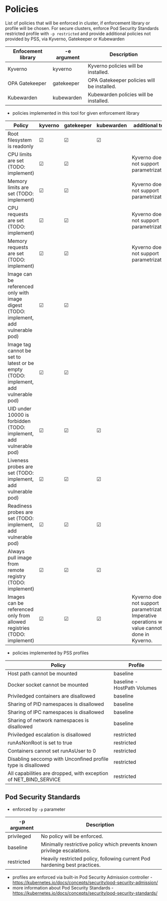 # Policies
List of policies that will be enforced in cluster, if enforcement library or profile will be chosen.
For secure clusters, enforce Pod Security Standards restricted profile with `-p restricted` and provide additional policies not provided by PSS, via Kyverno, Gatekeeper or Kubewarden

| Enfocement library | -e argument | Description                                |
|--------------------|-------------|--------------------------------------------|
| Kyverno            | kyverno     | Kyverno policies will be installed.        |
| OPA Gatekeeper     | gatekeeper  | OPA Gatekeeper policies will be installed. |
| Kubewarden         | kubewarden  | Kubewarden policies will be installed.     |

- policies implemented in this tool for given enforcement library

| Policy               | kyverno  | gatekeeper | kubewarden |  additional text |
|----------------------|----------|------------|------------|------------------|
| Root filesystem is readonly | &#x2611; | &#x2611;   | &#x2611;   | |
| CPU limits are set (TODO: implement) | &#x2611;   | &#x2611;   | | Kyverno does not support parametrization |
| Memory limits are set (TODO: implement) | &#x2611;   | &#x2611;   | | Kyverno does not support parametrization |
| CPU requests are set (TODO: implement) | &#x2611;   | &#x2611;   | | Kyverno does not support parametrization |
| Memory requests are set (TODO: implement) | &#x2611;   | &#x2611;   | | Kyverno does not support parametrization |
| Image can be referenced only with image digest (TODO: implement, add vulnerable pod) | &#x2611;   | &#x2611;   | | |
| Image tag cannot be set to latest or be empty (TODO: implement, add vulnerable pod) | &#x2611;   | &#x2611;   |  | |
| UID under 10000 is forbidden (TODO: implement, add vulnerable pod) | &#x2611;  | &#x2611;   | &#x2611;   |  | |
| Liveness probes are set (TODO: implement, add vulnerable pod) | &#x2611;  | &#x2611;   | &#x2611;   |  | |
| Readiness probes are set (TODO: implement, add vulnerable pod) | &#x2611;  | &#x2611;   | &#x2611;   |  | |
| Always pull image from remote registry (TODO: implement) | &#x2611;  | &#x2611;   | &#x2611;   |  | |
| Images can be referenced only from allowed registries (TODO: implement) | &#x2611; | &#x2611;   | &#x2611;   | Kyverno does not support parametrization. Imperative operations with value cannot be done in Kyverno.  |


- policies implemented by PSS profiles

| Policy               | Profile  |
|----------------------|----------|
| Host path cannot be mounted | baseline |
| Docker socket cannot be mounted | baseline - HostPath Volumes |
| Priviledged containers are disallowed | baseline |
| Sharing of PID namespaces is disallowed | baseline |
| Sharing of IPC namespaces is disallowed | baseline |
| Sharing of network namespaces is disallowed | baseline |
| Priviledged escalation is disallowed | restricted |
| runAsNonRoot is set to true | restricted |
| Containers cannot set runAsUser to 0 | restricted |
| Disabling seccomp with Unconfined profile type is disallowed | restricted |
| All capabilities are dropped, with exception of NET_BIND_SERVICE | restricted |



## Pod Security Standards 
- enforced by `-p` parameter

 | -p argument | Description                                                                |
 |-------------|----------------------------------------------------------------------------|
 | privileged  | No policy will be enforced.                                                |
 | baseline    | Minimally restrictive policy which prevents known privilege escalations.   |
 | restricted  | Heavily restricted policy, following current Pod hardening best practices. |

- profiles are enforced via built-in Pod Security Admission controller - https://kubernetes.io/docs/concepts/security/pod-security-admission/
- more information about Pod Security Standards - https://kubernetes.io/docs/concepts/security/pod-security-standards/